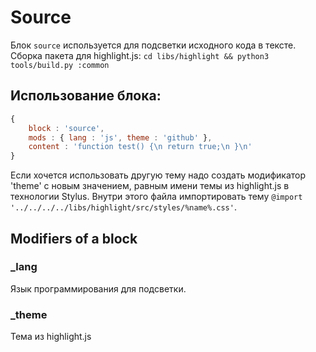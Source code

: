 # Source

Блок `source` используется для подсветки исходного кода в тексте.
Сборка пакета для highlight.js: `cd libs/highlight && python3 tools/build.py :common`

## Использование блока:

``` js
{
    block : 'source',
    mods : { lang : 'js', theme : 'github' },
    content : 'function test() {\n return true;\n }\n'
}
```

Если хочется использовать другую тему надо создать модификатор 'theme' с новым значением, равным имени темы из highlight.js в технологии Stylus.
Внутри этого файла импортировать тему `@import '../../../../libs/highlight/src/styles/%name%.css'`.

## Modifiers of a block

### _lang

Язык программирования для подсветки.

### _theme

Тема из highlight.js
